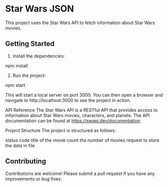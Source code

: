 # Star Wars JSON

This project uses the Star Wars API to fetch information about Star Wars movies.

## Getting Started

1. Install the dependencies:

npm install


2. Run the project:

npm start

This will start a local server on port 3000. You can then open a browser and navigate to http://localhost:3000 to see the project in action.

API Reference
The Star Wars API is a RESTful API that provides access to information about Star Wars movies, characters, and planets. The API documentation can be found at https://swapi.dev/documentation.

Project Structure
The project is structured as follows:

status code
title of the movie
count the number of movies
request to store the data in file

## Contributing

Contributions are welcome! Please submit a pull request if you have any improvements or bug fixes.
